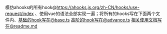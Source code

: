 模仿ahooks的所有hook@https://ahooks.js.org/zh-CN/hooks/use-request/index 、使用vue的语法全部实现一遍；将所有的hooks写在下面两个文件内、基础的hook写在@base.ts 高阶的hook写在@advance.ts 相关使用文档写在@readme.md